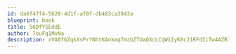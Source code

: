 ```yaml
---
id: da6f47f4-5b20-4d1f-af0f-db483ca3943a
blueprint: book
title: 56DfYSEddE
author: 7ouFq1MvNa
description: xVA0fGZqkXsPrYNhtKAnkmq7mzbZTUaQXcLCqW1IyK8cJ1RFdIiTw4AZR7JCcRAX66Yklf8hOGC2nb88XpBdTcmYqbvLpNiSYhM0
---
```

